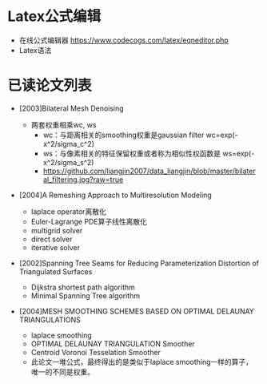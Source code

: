 # Latex公式编辑
- 在线公式编辑器 https://www.codecogs.com/latex/eqneditor.php
- Latex语法 

# 已读论文列表
- [2003]Bilateral Mesh Denoising 
  - 两套权重相乘wc, ws
    - wc：与距离相关的smoothing权重是gaussian filter wc=exp(-x^2/sigma_c^2)
    - ws：与像素相关的特征保留权重或者称为相似性权函数是 ws=exp(-x^2/sigma_s^2)
    - https://github.com/liangjin2007/data_liangjin/blob/master/bilateral_filtering.jpg?raw=true
- [2004]A Remeshing Approach to Multiresolution Modeling
  - laplace operator离散化
  - Euler-Lagrange PDE算子线性离散化
  - multigrid solver
  - direct solver
  - iterative solver 
- [2002]Spanning Tree Seams for Reducing Parameterization Distortion of Triangulated Surfaces
  - Dijkstra shortest path algorithm
  - Minimal Spanning Tree algorithm
  
- [2004]MESH SMOOTHING SCHEMES BASED ON OPTIMAL DELAUNAY TRIANGULATIONS
  - laplace smoothing
  - OPTIMAL DELAUNAY TRIANGULATION Smoother
  - Centroid Voronoi Tesselation Smoother
  - 此论文一堆公式，最终得出的是类似于laplace smoothing一样的算子，唯一的不同是权重。
  

